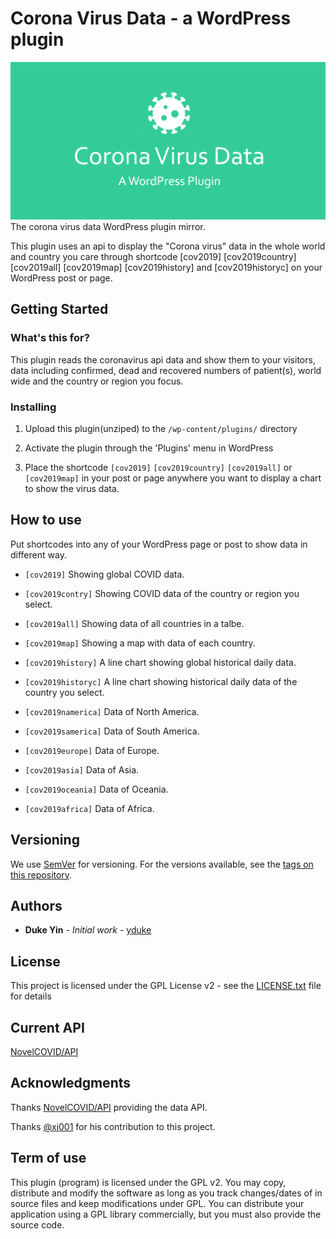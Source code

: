 # Corona Virus Data - a WordPress plugin
![Corona Virus Data](https://raw.githubusercontent.com/yduke/corona-virus-data/master/assets/corona-virus-data-wordpress-plugin.png)
The corona virus data WordPress plugin mirror.

This plugin uses an api to display the "Corona virus" data in the whole world and country you care through shortcode [cov2019] [cov2019country] [cov2019all] [cov2019map] [cov2019history] and [cov2019historyc] on your WordPress post or page.


## Getting Started

### What's this for?
This plugin reads the coronavirus api data and show them to your visitors, data including confirmed, dead and recovered numbers of patient(s), world wide and the country or region you focus.


### Installing

1. Upload this plugin(unziped) to the `/wp-content/plugins/` directory

1. Activate the plugin through the 'Plugins' menu in WordPress

1. Place the shortcode `[cov2019]` `[cov2019country]` `[cov2019all]` or  `[cov2019map]` in your post or page anywhere you want to display a chart to show the virus data.

## How to use

Put shortcodes into any of your WordPress page or post to show data in different way.

* `[cov2019]` Showing global COVID data.

* `[cov2019contry]` Showing COVID data of the country or region you select.

* `[cov2019all]` Showing data of all countries in a talbe.

* `[cov2019map]` Showing a map with data of each country.

* `[cov2019history]`  A line chart showing global historical daily data.

* `[cov2019historyc]`  A line chart showing historical daily data of the country you select.

* `[cov2019namerica]` Data of North America.

* `[cov2019samerica]` Data of South America.

* `[cov2019europe]` Data of Europe.

* `[cov2019asia]` Data of Asia.

* `[cov2019oceania]` Data of Oceania.

* `[cov2019africa]` Data of Africa.

## Versioning

We use [SemVer](http://semver.org/) for versioning. For the versions available, see the [tags on this repository](https://github.com/yduke/corona-virus-data/tags). 

## Authors

* **Duke Yin** - *Initial work* - [yduke](https://github.com/yduke)

## License

This project is licensed under the GPL License  v2 - see the [LICENSE.txt](LICENSE.txt) file for details

## Current API

[NovelCOVID/API](https://github.com/NovelCOVID/API)

## Acknowledgments

Thanks [NovelCOVID/API](https://github.com/NovelCOVID/API) providing the data API.

Thanks [@xj001](https://github.com/xj001) for his contribution to this project.

## Term of use
This plugin (program) is licensed under the GPL v2. You may copy, distribute and modify the software as long as you track changes/dates of in source files and keep modifications under GPL. You can distribute your application using a GPL library commercially, but you must also provide the source code. 

